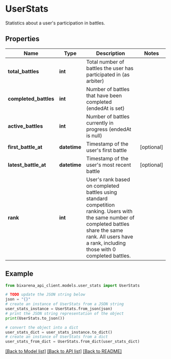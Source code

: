 # UserStats

Statistics about a user's participation in battles.

## Properties

| Name                  | Type         | Description                                                                                                                                                                                                          | Notes      |
| --------------------- | ------------ | -------------------------------------------------------------------------------------------------------------------------------------------------------------------------------------------------------------------- | ---------- |
| **total_battles**     | **int**      | Total number of battles the user has participated in (as arbiter)                                                                                                                                                    |
| **completed_battles** | **int**      | Number of battles that have been completed (endedAt is set)                                                                                                                                                          |
| **active_battles**    | **int**      | Number of battles currently in progress (endedAt is null)                                                                                                                                                            |
| **first_battle_at**   | **datetime** | Timestamp of the user&#39;s first battle                                                                                                                                                                             | [optional] |
| **latest_battle_at**  | **datetime** | Timestamp of the user&#39;s most recent battle                                                                                                                                                                       | [optional] |
| **rank**              | **int**      | User&#39;s rank based on completed battles using standard competition ranking. Users with the same number of completed battles share the same rank. All users have a rank, including those with 0 completed battles. |

## Example

```python
from bixarena_api_client.models.user_stats import UserStats

# TODO update the JSON string below
json = "{}"
# create an instance of UserStats from a JSON string
user_stats_instance = UserStats.from_json(json)
# print the JSON string representation of the object
print(UserStats.to_json())

# convert the object into a dict
user_stats_dict = user_stats_instance.to_dict()
# create an instance of UserStats from a dict
user_stats_from_dict = UserStats.from_dict(user_stats_dict)
```

[[Back to Model list]](../README.md#documentation-for-models) [[Back to API list]](../README.md#documentation-for-api-endpoints) [[Back to README]](../README.md)
